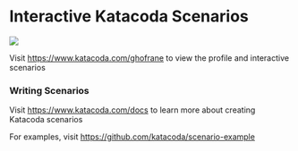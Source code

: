 # Interactive Katacoda Scenarios

[![](http://shields.katacoda.com/katacoda/ghofrane/count.svg)](https://www.katacoda.com/ghofrane "Get your profile on Katacoda.com")

Visit https://www.katacoda.com/ghofrane to view the profile and interactive scenarios

### Writing Scenarios
Visit https://www.katacoda.com/docs to learn more about creating Katacoda scenarios

For examples, visit https://github.com/katacoda/scenario-example
